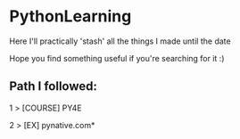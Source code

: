 # PythonLearning
Here I'll practically 'stash' all the things I made until the date

Hope you find something useful if you're searching for it :)

## Path I followed:


1 > [COURSE] PY4E


2 > [EX] pynative.com*
